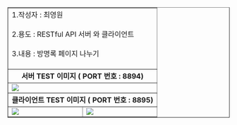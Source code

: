 <table border="1">
    <tr><td colspan="2"> 
    1.작성자 : 최영원 <br> <br>
    2.용도 : RESTful API 서버 와 클라이언트<br> <br>
    3.내용 : 방명록 페이지 나누기  <br> <br>
    </td> </tr>
    <tr><td colspan="2" align="center"  > <b> 서버 TEST 이미지 ( PORT 번호 : 8894)</b> </td> </tr>
    <tr><td colspan="2">
     <img  src="https://cafeptthumb-phinf.pstatic.net/MjAyNDA3MzFfMjQx/MDAxNzIyMzg4Nzk5ODIy.D0RFyrtUkr7rrvAJinl2LiH0iaFgC-1TrvorcBisvqsg.w1MDWGZD0TF7fE4xdyIWucM1ycNizsMMTaZ91NQ08Acg.PNG/C1.PNG?type=w1600"  >  
    </td> </tr>
    <tr><td colspan="2" align="center" > <b> 클라이언트 TEST 이미지 ( PORT 번호 : 8895)</b> </td> </tr>
    <tr>
    <td> 
     <img src="https://cafeptthumb-phinf.pstatic.net/MjAyNDA3MzFfMTkw/MDAxNzIyMzg4Nzk5ODE3.NYzwbZTzgRYZk2z-MfprNIk1FjySOqaeg3uVesppj9wg.SkiTC2zMPpcjyIBJ2AQzHXBD214H_BVIWwfg7Knx43gg.PNG/C11.PNG?type=w1600" />
    </td> 
    <td> 
     <img src="https://cafeptthumb-phinf.pstatic.net/MjAyNDA3MzFfMjAy/MDAxNzIyMzg4Nzk5ODI2.e4d7Oz8bnNsnwVQ78IIG13MPUScf4EN7WeAHthYLw14g.U3Sdj_8IJF1OysnDfZEuBaaHpc4xJqIxDLi8m71ygvIg.PNG/C12.PNG?type=w1600" />
    </td> 
</tr>
</table>
